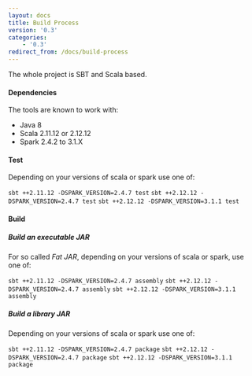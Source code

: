 ```yaml
---
layout: docs
title: Build Process
version: '0.3'
categories:
    - '0.3'
redirect_from: /docs/build-process
---
```


The whole project is SBT and Scala based.

#### Dependencies

The tools are known to work with:

- Java 8
- Scala 2.11.12 or 2.12.12
- Spark 2.4.2 to 3.1.X

#### Test

Depending on your versions of scala or spark use one of:

`sbt ++2.11.12 -DSPARK_VERSION=2.4.7 test`
`sbt ++2.12.12 -DSPARK_VERSION=2.4.7 test`
`sbt ++2.12.12 -DSPARK_VERSION=3.1.1 test`

#### Build

##### Build an executable JAR

For so called _Fat JAR_, depending on your versions of scala or spark, use one of:


`sbt ++2.11.12 -DSPARK_VERSION=2.4.7 assembly`
`sbt ++2.12.12 -DSPARK_VERSION=2.4.7 assembly`
`sbt ++2.12.12 -DSPARK_VERSION=3.1.1 assembly`

##### Build a library JAR

Depending on your versions of scala or spark use one of:

`sbt ++2.11.12 -DSPARK_VERSION=2.4.7 package`
`sbt ++2.12.12 -DSPARK_VERSION=2.4.7 package`
`sbt ++2.12.12 -DSPARK_VERSION=3.1.1 package`
